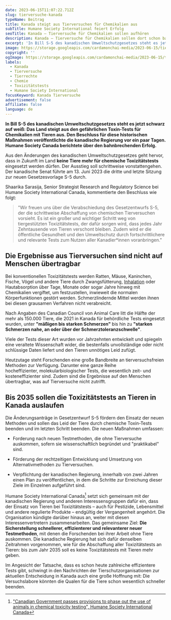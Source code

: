 ```yaml
---
date: 2023-06-15T11:07:22.712Z
slug: tierversuche-kanada
typeName: Beitrag
title: Kanada steigt aus Tierversuchen für Chemikalien aus
subTitle: Humane Society International feiert Erfolg
seoTitle: Kanada – Tierversuche für Chemikalien sollen aufhören
description: Kanada – Tierversuche für Chemikalien sollen dort schon bald der Vergangenheit angehören. Erfahrt jetzt alles über die Gesetzänderung.
excerpt: 'In Bill S-5 des kanadischen Umweltschutzgesetzes steht es jetzt schwarz auf weiß: Das Land steigt aus den gefährlichen Toxin-Tests für Chemikalien mit Tieren aus. Den Beschluss für diese historischen Maßnahmen veröffentlichte die kanadische Regierung vor ein paar Tagen. Humane Society Canada berichtete über den bahnbrechenden Erfolg.'
image: https://storage.googleapis.com/cardamonchai-media/2023-06-15/tierversuche-kaninchen-png-imagine-080808_6a7d83_1024_768/640.webp
copyright: ''
ogImage: https://storage.googleapis.com/cardamonchai-media/2023-06-15/tierversuche-maus-og-jpg-imagine-f8f8f8_979bab_1200_628/640.webp
labels:
  - Kanada
  - Tierversuche
  - Tierrechte
  - Chemie
  - Toxizitätstests
  - Humane Society International
focusKeyword: Kanada Tierversuche
advertisement: false
affiliate: false
language: de
---
```


**In Bill S-5 des kanadischen Umweltschutzgesetzes steht es jetzt schwarz auf weiß: Das Land steigt aus den gefährlichen Toxin-Tests für Chemikalien mit Tieren aus. Den Beschluss für diese historischen Maßnahmen veröffentlichte die kanadische Regierung vor ein paar Tagen. Humane Society Canada berichtete über den bahnbrechenden Erfolg.**

Aus den Änderungen des kanadischen Umweltschutzgesetzes geht hervor, dass in Zukunft im Land **keine Tiere mehr für chemische Toxizitätstests** eingesetzt werden dürfen. Der Ausstieg soll schrittweise vonstattengehen. Der kanadische Senat führte am 13. Juni 2023 die dritte und letzte Sitzung zur neuen Gesetzesvorlage S-5 durch.

Shaarika Sarasija, Senior Strategist Research and Regulatory Science bei Humane Society International Canada, kommentierte den Beschluss wie folgt:

> "Wir freuen uns über die Verabschiedung des Gesetzentwurfs S-5, der die schrittweise Abschaffung von chemischen Tierversuchen vorsieht. Es ist ein großer und wichtiger Schritt weg von tiergestützten Toxizitätstests, der dafür sorgen wird, dass jedes Jahr Zehntausende von Tieren verschont bleiben. Zudem wird er die öffentliche Gesundheit und den Umweltschutz durch fortschrittlichere und relevante Tests zum Nutzen aller Kanadier\*innen voranbringen."

## Die Ergebnisse aus Tierversuchen sind nicht auf Menschen übertragbar

Bei konventionellen Toxizitätstests werden Ratten, Mäuse, Kaninchen, Fische, Vögel und andere Tiere durch Zwangsfütterung, [Inhalation](/2018/01/tierversuche-in-der-autoindustrie/) oder Hautabsorption über Tage, Monate oder sogar Jahre hinweg mit Chemikalien vergiftet, um festzustellen, inwieweit die normalen Körperfunktionen gestört werden. Schmerzlindernde Mittel werden ihnen bei diesen grausamen Verfahren nicht verabreicht.

Nach Angaben des Canadian Council von Animal Care litt die Hälfte der mehr als 150.000 Tiere, die 2021 in Kanada für behördliche Tests eingesetzt wurden, unter **"mäßigen bis starken Schmerzen"** bis hin zu **"starken Schmerzen nahe, an oder über der Schmerztoleranzschwelle"**.

Viele der Tests dieser Art wurden vor Jahrzehnten entwickelt und spiegeln eine veraltete Wissenschaft wider, die bestenfalls unvollständige oder nicht schlüssige Daten liefert und den Tieren unnötiges Leid zufügt.

Heutzutage steht Forschenden eine große Bandbreite an tierversuchsfreien Methoden zur Verfügung. Darunter eine ganze Reihe hocheffizienter, molekularbiologischer Tests, die wesentlich zeit- und kosteneffizienter sind. Zudem sind die Ergebnisse auf den Menschen übertragbar, was auf Tierversuche nicht zutrifft.

## Bis 2035 sollen die Toxizitätstests an Tieren in Kanada auslaufen

Die Änderungsanträge in Gesetzentwurf S-5 fördern den Einsatz der neuen Methoden und sollen das Leid der Tiere durch chemische Toxin-Tests beenden und im letzten Schritt beenden. Die neuen Maßnahmen umfassen:

- Forderung nach neuen Testmethoden, die ohne Tierversuche auskommen, sofern sie wissenschaftlich begründet und "praktikabel" sind.

- Förderung der rechtzeitigen Entwicklung und Umsetzung von Alternativmethoden zu Tierversuchen.

- Verpflichtung der kanadischen Regierung, innerhalb von zwei Jahren einen Plan zu veröffentlichen, in dem die Schritte zur Erreichung dieser Ziele im Einzelnen aufgeführt sind.

Humane Society International Canada[^1] setzt sich gemeinsam mit der kanadischen Regierung und anderen Interessensgruppen dafür ein, dass der Einsatz von Tieren bei Toxizitätstests – auch für Pestizide, Lebensmittel und andere regulierte Produkte – endgültig der Vergangenheit angehört. Die Organisation kündigte darüber hinaus an, weiter mit diesen Interessenvertretern zusammenarbeiten. Das gemeinsame Ziel: **Die Sicherstellung schnellerer, effizienterer und relevanterer neuer Testmethoden**, mit denen die Forschenden bei ihrer Arbeit ohne Tiere auskommen. Die kanadische Regierung hat sich dafür denselben Zeitrahmen vorgenommen, wie für die Abschaffung aller Toxizitätstests an Tieren: bis zum Jahr 2035 soll es keine Toxizitätstests mit Tieren mehr geben.

Im Angesicht der Tatsache, dass es schon heute zahlreiche effizientere Tests gibt, schwingt in den Nachrichten der Tierschutzorganisationen zur aktuellen Entscheidung in Kanada auch eine große Hoffnung mit: Die Versuchslabore könnten die Qualen für die Tiere schon wesentlich schneller beenden.

[^1]: ["Canadian Government passes provisions to phase out the use of animals in chemical toxicity testing", Humane Society International Canada](https://www.hsi.org/news-resources/victory-canadian-government-passes-provisions-to-phase-out-the-use-of-animals-in-chemical-toxicity-testing/)
